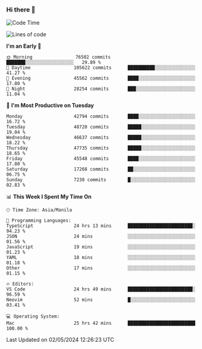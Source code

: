 ### Hi there 👋

<!--START_SECTION:waka-->
![Code Time](http://img.shields.io/badge/Code%20Time-5%2C117%20hrs%2023%20mins-blue)

![Lines of code](https://img.shields.io/badge/From%20Hello%20World%20I%27ve%20Written-114.3%20million%20lines%20of%20code-blue)

**I'm an Early 🐤** 

```text
🌞 Morning                76502 commits       ███████░░░░░░░░░░░░░░░░░░   29.89 % 
🌆 Daytime                105622 commits      ██████████░░░░░░░░░░░░░░░   41.27 % 
🌃 Evening                45562 commits       ████░░░░░░░░░░░░░░░░░░░░░   17.80 % 
🌙 Night                  28254 commits       ███░░░░░░░░░░░░░░░░░░░░░░   11.04 % 
```
📅 **I'm Most Productive on Tuesday** 

```text
Monday                   42794 commits       ████░░░░░░░░░░░░░░░░░░░░░   16.72 % 
Tuesday                  48720 commits       █████░░░░░░░░░░░░░░░░░░░░   19.04 % 
Wednesday                46637 commits       █████░░░░░░░░░░░░░░░░░░░░   18.22 % 
Thursday                 47735 commits       █████░░░░░░░░░░░░░░░░░░░░   18.65 % 
Friday                   45548 commits       ████░░░░░░░░░░░░░░░░░░░░░   17.80 % 
Saturday                 17268 commits       ██░░░░░░░░░░░░░░░░░░░░░░░   06.75 % 
Sunday                   7238 commits        █░░░░░░░░░░░░░░░░░░░░░░░░   02.83 % 
```


📊 **This Week I Spent My Time On** 

```text
🕑︎ Time Zone: Asia/Manila

💬 Programming Languages: 
TypeScript               24 hrs 13 mins      ████████████████████████░   94.23 % 
JSON                     24 mins             ░░░░░░░░░░░░░░░░░░░░░░░░░   01.56 % 
JavaScript               19 mins             ░░░░░░░░░░░░░░░░░░░░░░░░░   01.23 % 
YAML                     18 mins             ░░░░░░░░░░░░░░░░░░░░░░░░░   01.18 % 
Other                    17 mins             ░░░░░░░░░░░░░░░░░░░░░░░░░   01.15 % 

🔥 Editors: 
VS Code                  24 hrs 49 mins      ████████████████████████░   96.59 % 
Neovim                   52 mins             █░░░░░░░░░░░░░░░░░░░░░░░░   03.41 % 

💻 Operating System: 
Mac                      25 hrs 42 mins      █████████████████████████   100.00 % 
```


 Last Updated on 02/05/2024 12:26:23 UTC
<!--END_SECTION:waka-->


<!--
**rad182/rad182** is a ✨ _special_ ✨ repository because its `README.md` (this file) appears on your GitHub profile.

Here are some ideas to get you started:

- 🔭 I’m currently working on ...
- 🌱 I’m currently learning ...
- 👯 I’m looking to collaborate on ...
- 🤔 I’m looking for help with ...
- 💬 Ask me about ...
- 📫 How to reach me: ...
- 😄 Pronouns: ...
- ⚡ Fun fact: ...
-->
